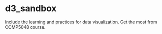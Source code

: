 # d3_sandbox

Include the learning and practices for data visualization. Get the most from COMP5048 course.